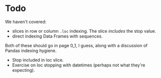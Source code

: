 # Todo

We haven't covered:

* slices in row or column `.loc` indexing.  The slice *includes* the stop
  value.
* direct indexing Data Frames with sequences.

Both of these should go in page 0_1, I guess, along with a discussion of Pandas
indexing hygiene.

* Stop included in loc slice.
* Exercise on loc stopping with datetimes (perhaps not what they're expecting).
